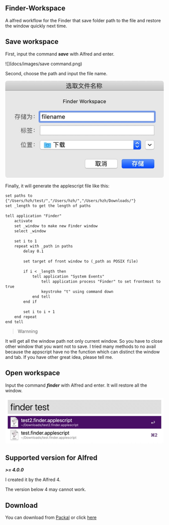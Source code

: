 ## Finder-Workspace

A alfred workflow for the Finder that save folder path to the file and restore the window quickly next time.



## Save workspace

First, input the command ***save*** with Alfred and enter.

![](docs/images/save command.png)

Second, choose the path and input the file name.

![](docs/images/save.png)

Finally, it will generate the applescript file like this:

```applescript
set paths to {"/Users/hzh/test/","/Users/hzh/","/Users/hzh/Downloads/"}
set _length to get the length of paths

tell application "Finder"
    activate
    set _window to make new Finder window
    select _window

    set i to 1
    repeat with _path in paths
        delay 0.1

        set target of front window to (_path as POSIX file)

        if i < _length then
            tell application "System Events"
                tell application process "Finder" to set frontmost to true
                keystroke "t" using command down
            end tell
        end if

        set i to i + 1
    end repeat
end tell
```

> Warnning

It will get all the window path not only current window. So you have to close other window that you want not to save. I tried many methods to no avail because the appscript have no the function which can distinct the window and tab. If you have other great idea, please tell me.



## Open workspace

Input the command ***finder*** with Alfred and enter. It will restore all the window.

![](docs/images/search.png)



## Supported version for Alfred

***>= 4.0.0***



I created it by the Alfred 4. 

The version below 4 may cannot work.



## Download

You can download from [Packal](http://www.packal.org/workflow/finder-workspace) or click [here](https://github.com/hzh-cocong/Finder-Workspace/releases/download/v1.0.0/Finder.Workspace.alfredworkflow)

